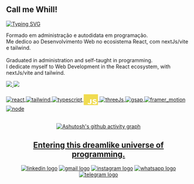 ## Call me Whill!
[![Typing SVG](https://readme-typing-svg.demolab.com?font=Fira+Code&weight=500&size=25&pause=1000&color=EA8ADF&random=false&width=435&lines=Freelancer+Web+Designer)](https://git.io/typing-svg)

<div style="text-color: #F1E05A">

Formado em administração e autodidata em programação. <br/>
Me dedico ao Desenvolvimento Web no ecosistema React, com nextJs/vite e tailwind.
<br/>
<br/>
Graduated in administration and self-taught in programming. <br/>
I dedicate myself to Web Development in the React ecosystem, with nextJs/vite and tailwind.

</div>

<div>
   <a href="https://github.com/Whillian-Sousa">
   <img height="180em" src="https://github-readme-stats.vercel.app/api?username=Whillian-Sousa&show_icons=true&theme=tokyonight&include_all_commits=true&count_private=true"/>
   <img height="180em" src="https://github-readme-stats.vercel.app/api/top-langs/?username=Whillian-Sousa&layout=compact&langs_count=6&theme=tokyonight"/>

</div>
<div style="display: inline_block"><br>
  <img align="center" alt="react" height="30" width="40" src="https://github.com/Whillian-Sousa/Whillian-Sousa/assets/135404385/c6061262-5b95-4905-927e-9086890f494a">
  <img align="center" alt="tailwind" height="30" width="40" src="https://github.com/Whillian-Sousa/Whillian-Sousa/assets/135404385/1391c8d1-a411-4088-87e3-11943ef3fb4e">
  <img align="center" alt="typescript" height="30" width="40" src="https://github.com/Whillian-Sousa/Whillian-Sousa/assets/135404385/7867e96b-21f0-4135-a6ad-42e35cd74583">
  <img align="center" alt="Javascript" height="30" width="40" src="https://raw.githubusercontent.com/devicons/devicon/master/icons/javascript/javascript-plain.svg">
  <img align="center" alt="threeJs" height="30" width="30" src="https://github.com/Whillian-Sousa/Whillian-Sousa/assets/135404385/ca827dd9-6e89-42ca-8fd8-61c732945a55">
  <img align="center" alt="gsap" height="40" width="40" src="https://github.com/Whillian-Sousa/Whillian-Sousa/assets/135404385/dc69d5d4-df80-46c7-a006-fe2028fae1a5">
  <img align="center" alt="framer_motion" height="30" width="30" src="https://github.com/Whillian-Sousa/Whillian-Sousa/assets/135404385/52e6ba12-67a4-4633-95c0-e3f54eba5a57">
  <img align="center" alt="node" height="30" width="40" src="https://github.com/Whillian-Sousa/Whillian-Sousa/assets/135404385/b50f59cb-d6fb-4361-aea7-08cf3f73147b">
</div>
 
 <br>

<div align="center" >
   
![Ashutosh's github activity graph](https://ssr-contributions-svg.vercel.app/_/Whillian-Sousa?chart=3dbar&gap=0.6&scale=2&flatten=0&animation=wave&animation_duration=1&animation_delay=0.05&animation_amplitude=20&animation_frequency=0.5&animation_wave_center=10_0&format=svg&weeks=30&theme=sunset) 

</div>


 
  <h2 align="center">Entering this dreamlike universe of programming.</h2>


<div align="center">
  <a href="https://www.linkedin.com/in/whillian-sousa-0b5647303/" target="_blank"><img src="https://img.shields.io/static/v1?message=LinkedIn&logo=linkedin&label=&color=0077B5&logoColor=white&labelColor=&style=for-the-badge" height="35" alt="linkedin logo"  /></a>
  <a href="whillscf@gmail.com.br" target="_blank"><img src="https://img.shields.io/static/v1?message=Gmail&logo=gmail&label=&color=D14836&logoColor=white&labelColor=&style=for-the-badge" height="35" alt="gmail logo"  /></a>
  <a href="https://instagram.com/lordgodbird" target="_blank"><img src="https://img.shields.io/static/v1?message=Instagram&logo=instagram&label=&color=E4405F&logoColor=white&labelColor=&style=for-the-badge" height="35" alt="instagram logo"  /></a>
  <a href="https://wa.me/message/YCWKGSISZPAJP1" target="_blank"><img src="https://img.shields.io/static/v1?message=Whatsapp&logo=whatsapp&label=&color=25D366&logoColor=white&labelColor=&style=for-the-badge" height="35" alt="whatsapp logo"  /></a>
  <a href="https://t.me/whillSousa" target="_blank"><img src="https://img.shields.io/static/v1?message=Telegram&logo=telegram&label=&color=2CA5E0&logoColor=white&labelColor=&style=for-the-badge" height="35" alt="telegram logo"  /></a>
</div>

